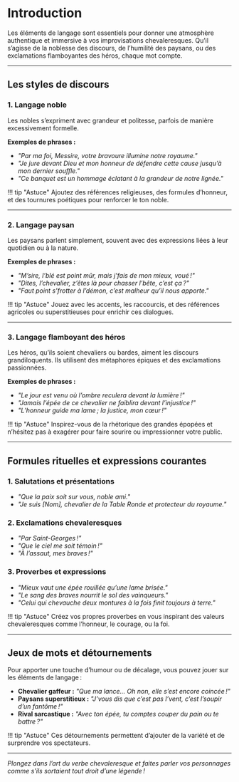 # Introduction

Les éléments de langage sont essentiels pour donner une atmosphère authentique et immersive à vos improvisations chevaleresques. Qu’il s’agisse de la noblesse des discours, de l’humilité des paysans, ou des exclamations flamboyantes des héros, chaque mot compte.  

---

## Les styles de discours

### 1. Langage noble

Les nobles s’expriment avec grandeur et politesse, parfois de manière excessivement formelle.  

**Exemples de phrases :**

- *"Par ma foi, Messire, votre bravoure illumine notre royaume."*  
- *"Je jure devant Dieu et mon honneur de défendre cette cause jusqu’à mon dernier souffle."*  
- *"Ce banquet est un hommage éclatant à la grandeur de notre lignée."*  

!!! tip "Astuce"
    Ajoutez des références religieuses, des formules d’honneur, et des tournures poétiques pour renforcer le ton noble.  

---

### 2. Langage paysan

Les paysans parlent simplement, souvent avec des expressions liées à leur quotidien ou à la nature.  

**Exemples de phrases :**  

- *"M’sire, l’blé est point mûr, mais j’fais de mon mieux, voué !"*  
- *"Dites, l’chevalier, z’êtes là pour chasser l’bête, c’est ça ?"*  
- *"Faut point s’frotter à l’démon, c’est malheur qu’il nous apporte."*  

!!! tip "Astuce"
    Jouez avec les accents, les raccourcis, et des références agricoles ou superstitieuses pour enrichir ces dialogues.  

---

### 3. Langage flamboyant des héros

Les héros, qu’ils soient chevaliers ou bardes, aiment les discours grandiloquents. Ils utilisent des métaphores épiques et des exclamations passionnées.  

**Exemples de phrases :**

- *"Le jour est venu où l’ombre reculera devant la lumière !"*
- *"Jamais l’épée de ce chevalier ne faiblira devant l’injustice !"*  
- *"L’honneur guide ma lame ; la justice, mon cœur !"*  

!!! tip "Astuce"
    Inspirez-vous de la rhétorique des grandes épopées et n’hésitez pas à exagérer pour faire sourire ou impressionner votre public.  

---

## Formules rituelles et expressions courantes  

### 1. Salutations et présentations

- *"Que la paix soit sur vous, noble ami."*  
- *"Je suis [Nom], chevalier de la Table Ronde et protecteur du royaume."*  

### 2. Exclamations chevaleresques

- *"Par Saint-Georges !"*  
- *"Que le ciel me soit témoin !"*  
- *"À l’assaut, mes braves !"*  

### 3. Proverbes et expressions

- *"Mieux vaut une épée rouillée qu’une lame brisée."*  
- *"Le sang des braves nourrit le sol des vainqueurs."*  
- *"Celui qui chevauche deux montures à la fois finit toujours à terre."*  

!!! tip "Astuce"
    Créez vos propres proverbes en vous inspirant des valeurs chevaleresques comme l’honneur, le courage, ou la foi.  

---

## Jeux de mots et détournements  

Pour apporter une touche d’humour ou de décalage, vous pouvez jouer sur les éléments de langage :

- **Chevalier gaffeur :** *"Que ma lance… Oh non, elle s’est encore coincée !"*  
- **Paysans superstitieux :** *"J’vous dis que c’est pas l’vent, c’est l’soupir d’un fantôme !"*  
- **Rival sarcastique :** *"Avec ton épée, tu comptes couper du pain ou te battre ?"*  

!!! tip "Astuce"
    Ces détournements permettent d’ajouter de la variété et de surprendre vos spectateurs.  

---

*Plongez dans l’art du verbe chevaleresque et faites parler vos personnages comme s’ils sortaient tout droit d’une légende !*
